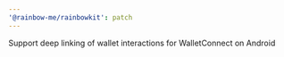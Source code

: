 ```yaml
---
'@rainbow-me/rainbowkit': patch
---
```


Support deep linking of wallet interactions for WalletConnect on Android
